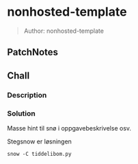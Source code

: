 # nonhosted-template
> Author: nonhosted-template

## PatchNotes

## Chall
### Description


### Solution
Masse hint til snø i oppgavebeskrivelse osv.

Stegsnow er løsningen

`snow -C tiddelibom.py`
